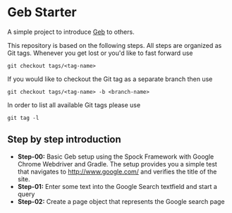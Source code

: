 # Geb Starter

A simple project to introduce [Geb][geb] to others.

This repository is based on the following steps. All steps are organized as Git tags. Whenever you get lost or you'd like to fast forward use

    git checkout tags/<tag-name>

If you would like to checkout the Git tag as a separate branch then use

    git checkout tags/<tag-name> -b <branch-name>

In order to list all available Git tags please use

    git tag -l

## Step by step introduction

* **Step-00:** Basic Geb setup using the Spock Framework with Google Chrome Webdriver and Gradle. The setup provides you a simple test that navigates to http://www.google.com/ and verifies the title of the site.
* **Step-01:** Enter some text into the Google Search textfield and start a query
* **Step-02:** Create a page object that represents the Google search page

[geb]: http://www.gebish.org/
